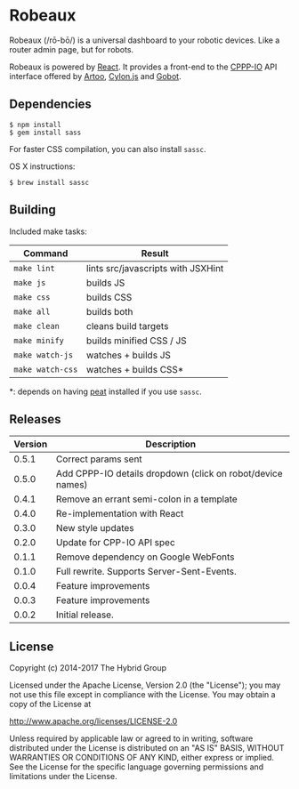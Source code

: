 # Robeaux

Robeaux (/rō-bō/) is a universal dashboard to your robotic devices.
Like a router admin page, but for robots.

Robeaux is powered by [React](http://reactjs.com/).
It provides a front-end to the [CPPP-IO][] API interface offered by [Artoo][], [Cylon.js][] and [Gobot][].

[CPPP-IO]: https://github.com/hybridgroup/cppp-io
[Artoo]: http://artoo.io
[Cylon.js]: http://cylonjs.com
[Gobot]: http://gobot.io

## Dependencies

    $ npm install
    $ gem install sass

For faster CSS compilation, you can also install `sassc`.

OS X instructions:

    $ brew install sassc

## Building

Included make tasks:

Command          | Result
---------------- | --------------------
`make lint`      | lints src/javascripts with JSXHint
`make js`        | builds JS
`make css`       | builds CSS
`make all`       | builds both
`make clean`     | cleans build targets
`make minify`    | builds minified CSS / JS
`make watch-js`  | watches + builds JS
`make watch-css` | watches + builds CSS*

*: depends on having [peat](https://github.com/sjl/peat) installed if you use `sassc`.

## Releases

Version | Description
------- | -----------
0.5.1   | Correct params sent
0.5.0   | Add CPPP-IO details dropdown (click on robot/device names)
0.4.1   | Remove an errant semi-colon in a template
0.4.0   | Re-implementation with React
0.3.0   | New style updates
0.2.0   | Update for CPP-IO API spec
0.1.1   | Remove dependency on Google WebFonts
0.1.0   | Full rewrite. Supports Server-Sent-Events.
0.0.4   | Feature improvements
0.0.3   | Feature improvements
0.0.2   | Initial release.

## License

Copyright (c) 2014-2017 The Hybrid Group

Licensed under the Apache License, Version 2.0 (the "License"); you may not use
this file except in compliance with the License. You may obtain a copy of the
License at

   http://www.apache.org/licenses/LICENSE-2.0

Unless required by applicable law or agreed to in writing, software distributed
under the License is distributed on an "AS IS" BASIS, WITHOUT WARRANTIES OR
CONDITIONS OF ANY KIND, either express or implied. See the License for the
specific language governing permissions and limitations under the License.

[sassc]: https://github.com/sass/sassc
